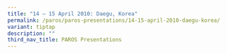 ```yaml
---
title: "14 – 15 April 2010: Daegu, Korea"
permalink: /paros/paros-presentations/14-15-april-2010-daegu-korea/
variant: tiptap
description: ""
third_nav_title: PAROS Presentations
---
```


